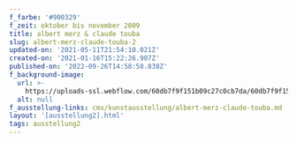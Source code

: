 ```yaml
---
f_farbe: '#900329'
f_zeit: oktober bis november 2009
title: albert merz & claude touba
slug: albert-merz-claude-touba-2
updated-on: '2021-05-11T21:54:10.021Z'
created-on: '2021-01-16T15:22:26.907Z'
published-on: '2022-09-26T14:58:58.838Z'
f_background-image:
  url: >-
    https://uploads-ssl.webflow.com/60db7f9f151b09c27c0cb7da/60db7f9f151b0999af0cb86c_albert%20merz%20%26%20claude%20touba.jpg
  alt: null
f_ausstellung-links: cms/kunstausstellung/albert-merz-claude-touba.md
layout: '[ausstellung2].html'
tags: ausstellung2
---
```



